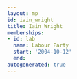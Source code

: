```yaml
---
layout: mp
id: iain_wright
title: Iain Wright
memberships:
- id: lab
  name: Labour Party
  start: '2004-10-12'
  end: 
autogenerated: true
---
```

